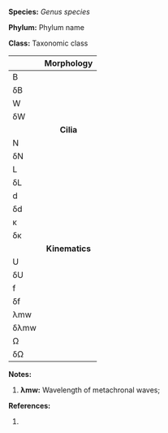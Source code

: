 **Species:** *Genus species*

**Phylum:** Phylum name

**Class:** Taxonomic class

|      | **Morphology** |
| :--- | :------------: |
| B    |  |
| δB   |  |
| W    |  |
| δW   |  |
|      | **Cilia** |
| N    |  |
| δN   |  |
| L    |  |
| δL   |  |
| d    |  |
| δd   |  |
| κ    |  |
| δκ   |  |
|      | **Kinematics** |
| U    |  |
| δU   |  |
| f    |  |
| δf   |  |
| λmw  |  |
| δλmw |  |
| Ω	   |  |
| δΩ   |  |

**Notes:**

1. **λmw:** Wavelength of metachronal waves;

**References:**

1.
